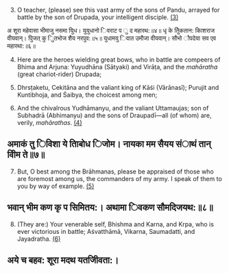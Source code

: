 3. O teacher, (please) see this vast army of the sons of Pandu, arrayed for battle by the son of Drupada, your intelligent disciple. [\(3\)](#page--1-0)

अ शूरा महेवासा भीमाजु नसमा युिध। युयुधानो िवराट प ु द महारथ:॥४॥ धृ के तुेिकतान: कािशराज वीयवान्। पुिजत् कु ुितभोज शैय नरपुव:॥५॥ युधामयु िवात उमौजा वीयवान्। सौभो ौपदेया सव एव महारथा:॥६॥

4. Here are the heroes wielding great bows, who in battle are compeers of Bhima and Arjuna: Yuyudhāna (Sātyaki) and Virāṭa, and the *mahāratha* (great chariot-rider) Drupada;

5. Dhrsṭaketu, Cekitāna and the valiant king of Kāśi (Vārānasī); Purujit and Kuntibhoja, and Śaibya, the choicest among men;

6. And the chivalrous Yudhāmanyu, and the valiant Uttamaujas; son of Subhadrā (Abhimanyu) and the sons of Draupadī—all (of whom) are, verily, *mahārathas*. [\(4\)](#page--1-1)

## अमाकं तु िविशा ये तािबोध िजोम। नायका मम सैयय संाथं तान् वीिम ते॥७॥

7. But, O best among the Brāhmanas, please be appraised of those who are foremost among us, the commanders of my army. I speak of them to you by way of example. [\(5\)](#page--1-2)

## भवान् भीम कण कृ प सिमितय:। अथामा िवकण सौमदिजयथ:॥८॥

8. (They are:) Your venerable self, Bhishma and Karna, and Krpa, who is ever victorious in battle; Aśvatthāmā, Vikarna, Saumadatti, and Jayadratha. [\(6\)](#page--1-3)

## अये च बहव: शूरा मदथ यतजीिवता:।